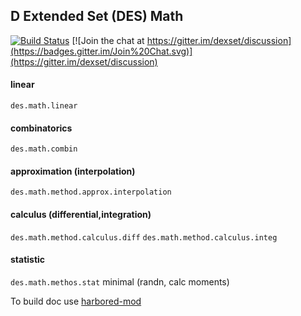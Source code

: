 ## D Extended Set (DES) Math
[![Build Status](https://travis-ci.org/dexset/desmath.svg?branch=master)](https://travis-ci.org/dexset/desmath)
[![Join the chat at https://gitter.im/dexset/discussion](https://badges.gitter.im/Join%20Chat.svg)](https://gitter.im/dexset/discussion)

#### linear
`des.math.linear`

#### combinatorics
`des.math.combin`

#### approximation (interpolation)
`des.math.method.approx.interpolation`

#### calculus (differential,integration)
`des.math.method.calculus.diff`
`des.math.method.calculus.integ`

#### statistic
`des.math.methos.stat` minimal (randn, calc moments)

To build doc use [harbored-mod](https://github.com/kiith-sa/harbored-mod)
